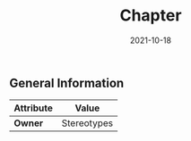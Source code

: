 ﻿---
title: Chapter
toc: false
type: specs
date: "2021-10-18"
draft: false
specification: VEC
version: 1.2.1
documentType: "Recommendation"
elementType: Class
classes:
  - Chapter
menu_name: vec-1.2.1
---


## General Information

| Attribute               | Value |
|-------------------------|-------|
| **Owner**               | Stereotypes |
